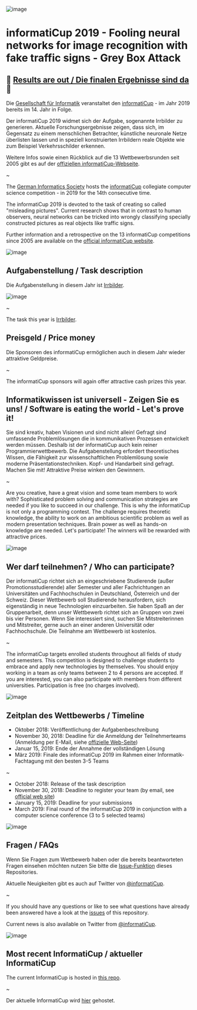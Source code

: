 ![image](https://cloud.githubusercontent.com/assets/1872314/19116242/0b21b234-8b15-11e6-9a0d-fdb82983fb17.png)

# informatiCup 2019 - Fooling neural networks for image recognition with fake traffic signs - Grey Box Attack

## :tada: [Results are out / Die finalen Ergebnisse sind da](results/README.md) :tada:

Die [Gesellschaft für Informatik](https://gi.de) veranstaltet den [informatiCup](https://informaticup.github.io/) - im Jahr 2019 bereits im 14. Jahr in Folge.

Der informatiCup 2019 widmet sich der Aufgabe, sogenannte Irrbilder zu generieren. Aktuelle Forschungsergebnisse zeigen, dass sich, im Gegensatz zu einem menschlichen Betrachter, künstliche neuronale Netze überlisten lassen und in speziell konstruierten Irrbildern reale Objekte wie zum Beispiel Verkehrsschilder erkennen.

Weitere Infos sowie einen Rückblick auf die 13 Wettbewerbsrunden seit 2005 gibt es auf der [offiziellen  informatiCup-Webseite](https://informaticup.github.io/).

~

The [German Informatics Society](https://en.gi.de) hosts the [informatiCup](https://informaticup.github.io/) collegiate computer science competition - in 2019 for the 14th consecutive time.

The informatiCup 2019 is devoted to the task of creating so called "misleading pictures". Current research shows that in contrast to human observers, neural networks can be tricked into wrongly classifying specially constructed pictures as real objects like traffic signs.

Further information and a retrospective on the 13 informatiCup competitions since 2005 are available on the [official informatiCup website](https://informaticup.github.io/).

![image](https://cloud.githubusercontent.com/assets/1872314/19118630/4ea5533c-8b1d-11e6-8496-a796adce2001.png)

## Aufgabenstellung / Task description


Die Aufgabenstellung in diesem Jahr ist [Irrbilder](https://github.com/InformatiCup/InformatiCup2019/blob/master/Irrbilder.pdf).

![image](https://user-images.githubusercontent.com/1872314/46617427-0600b580-cb1d-11e8-85a1-3b53d0721aec.png)

~

The task this year is [Irrbilder](https://github.com/InformatiCup/InformatiCup2019/blob/master/Irrbilder.pdf).

## Preisgeld / Price money

Die Sponsoren des informatiCup ermöglichen auch in diesem Jahr wieder attraktive Geldpreise.

~

The informatiCup sponsors will again offer attractive cash prizes this year.

## Informatikwissen ist universell - Zeigen Sie es uns! / Software is eating the world - Let's prove it!

Sie sind kreativ, haben Visionen und sind nicht allein! Gefragt sind umfassende Problemlösungen die in kommunikativen Prozessen entwickelt werden müssen. Deshalb ist der informatiCup auch
kein reiner Programmierwettbewerb. Die Aufgabenstellung erfordert theoretisches Wissen, die
Fähigkeit zur wissenschaftlichen Problemlösung sowie moderne Präsentationstechniken.
Kopf- und Handarbeit sind gefragt. Machen Sie mit! Attraktive Preise winken den Gewinnern.

~

Are you creative, have a great vision and some team members to work with? Sophisticated problem solving and communication strategies are needed if you like to succeed in our challenge. This is why the informatiCup is not only a programming contest. The challenge requires theoretic knowledge, the ability to work on an ambitious scientific problem as well as modern presentation techniques. Brain power as well as hands-on knowledge are needed. Let's participate! The winners will be rewarded with attractive prices.

![image](https://cloud.githubusercontent.com/assets/1872314/19119326/b43d4978-8b1f-11e6-9736-a31f92e75424.png)

## Wer darf teilnehmen? / Who can participate?

Der informatiCup richtet sich an eingeschriebene Studierende (außer Promotionsstudierende) aller Semester und aller Fachrichtungen an Universitäten und Fachhochschulen in Deutschland, Österreich und der Schweiz. Dieser Wettbewerb soll Studierende herausfordern, sich eigenständig in neue Technologien einzuarbeiten. Sie haben Spaß an der Gruppenarbeit, denn unser Wettbewerb richtet sich 
an Gruppen von zwei bis vier Personen. Wenn Sie interessiert sind, suchen Sie Mitstreiterinnen
und Mitstreiter, gerne auch an einer anderen Universität oder Fachhochschule. Die Teilnahme am Wettbewerb ist kostenlos.

~

The informatiCup targets enrolled students throughout all fields of study and semesters. This competition is designed to challenge students to embrace and apply new technologies by themselves. You should enjoy working in a team as only teams between 2 to 4 persons are accepted. If you are interested, you can also participate with members from different universities. Participation is free (no charges involved).

![image](https://cloud.githubusercontent.com/assets/1872314/19118952/6e878106-8b1e-11e6-9e3d-0f7dc393d71a.png)

## Zeitplan des Wettbewerbs / Timeline

- Oktober 2018: Veröffentlichung der Aufgabenbeschreibung
- November 30, 2018: Deadline für die Anmeldung der Teilnehmerteams (Anmeldung per E-Mail, siehe [offizielle Web-Seite](https://gi.de/informaticup/))
- Januar 15, 2019: Ende der Annahme der vollständigen Lösung
- März 2019: Finale des informatiCup 2019 im Rahmen einer Informatik-Fachtagung mit den besten 3-5 Teams

~

- October 2018: Release of the task description 
- November 30, 2018: Deadline to register your team (by email, see [official web site](https://gi.de/informaticup/))
- January 15, 2019: Deadline for your submissions
- March 2019: Final round of the informatiCup 2019 in conjunction with a computer science conference (3 to 5 selected teams)

![image](https://cloud.githubusercontent.com/assets/1872314/19183660/a90e3f84-8c79-11e6-9047-b13c02a3290d.png)

## Fragen / FAQs

Wenn Sie Fragen zum Wettbewerb haben oder die bereits beantworteten Fragen einsehen möchten nutzen Sie bitte die [Issue-Funktion](https://github.com/InformatiCup/InformatiCup2019/issues) dieses Repositories.

Aktuelle Neuigkeiten gibt es auch auf Twitter von [@informatiCup](https://twitter.com/informatiCup).

~

If you should have any questions or like to see what questions have already been answered have a look at the [issues](https://github.com/InformatiCup/InformatiCup2019/issues) of this repository.

Current news is also available on Twitter from [@informatiCup](https://twitter.com/informatiCup).

![image](https://cloud.githubusercontent.com/assets/1872314/19119143/16a67f04-8b1f-11e6-8b47-0d3510eae0b8.png)

## Most recent InformatiCup / aktueller InformatiCup

The current InformatiCup is hosted in [this repo](https://github.com/InformatiCup/InformatiCup2021).

~

Der aktuelle InformatiCup wird [hier](https://github.com/InformatiCup/InformatiCup2021) gehostet.
